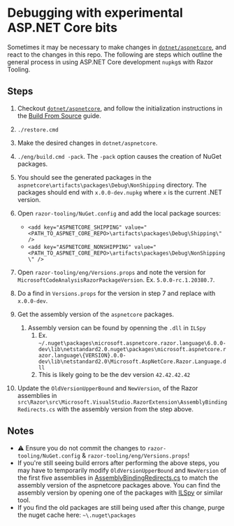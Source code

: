 ﻿# Debugging with experimental ASP.NET Core bits

Sometimes it may be necessary to make changes in [`dotnet/aspnetcore`](https://github.com/dotnet/aspnetcore), and react to the changes in this repo. The following are steps which outline the general process in using ASP.NET Core development `nupkg`s with Razor Tooling.

## Steps

1. Checkout [`dotnet/aspnetcore`](https://github.com/dotnet/aspnetcore), and follow the initialization instructions in the [Build From Source](https://github.com/dotnet/aspnetcore/blob/main/docs/BuildFromSource.md) guide.
1. `./restore.cmd`
1. Make the desired changes in `dotnet/aspnetcore`.
1. `./eng/build.cmd -pack`. The `-pack` option causes the creation of NuGet packages.
1. You should see the generated packages in the `aspnetcore\artifacts\packages\Debug\NonShipping` directory. The packages should end with `x.0.0-dev.nupkg` where `x` is the current .NET version.
1. Open `razor-tooling/NuGet.config` and add the local package sources:

   - `<add key="ASPNETCORE_SHIPPING" value="<PATH_TO_ASPNET_CORE_REPO>\artifacts\packages\Debug\Shipping\" />`
   - `<add key="ASPNETCORE_NONSHIPPING" value="<PATH_TO_ASPNET_CORE_REPO>\artifacts\packages\Debug\NonShipping\" />`

1. Open `razor-tooling/eng/Versions.props` and note the version for `MicrosoftCodeAnalysisRazorPackageVersion`. Ex. `5.0.0-rc.1.20380.7`.
1. Do a find in `Versions.props` for the version in step 7 and replace with `x.0.0-dev`.
1. Get the assembly version of the `aspnetcore` packages.
   1. Assembly version can be found by openning the `.dll` in `ILSpy`
       1. Ex. `~/.nuget\packages\microsoft.aspnetcore.razor.language\6.0.0-dev\lib\netstandard2.0.nuget\packages\microsoft.aspnetcore.razor.language\{VERSION}.0.0-dev\lib\netstandard2.0\Microsoft.AspNetCore.Razor.Language.dll`
       2. This is likely going to be the dev version `42.42.42.42`
1. Update the `OldVersionUpperBound` and `NewVersion`, of the Razor assemblies in `src\Razor\src\Microsoft.VisualStudio.RazorExtension\AssemblyBindingRedirects.cs` with the assembly version from the step above.

## Notes

- ⚠️ Ensure you do not commit the changes to `razor-tooling/NuGet.config` & `razor-tooling/eng/Versions.props`!
- If you're still seeing build errors after performing the above steps, you may have to temporarily modify `OldVersionUpperBound` and `NewVersion` of the first five assemblies in [AssemblyBindingRedirects.cs](https://github.com/dotnet/razor-tooling/blob/main/src/Razor/src/Microsoft.VisualStudio.RazorExtension/AssemblyBindingRedirects.cs) to match the assembly version of the aspnetcore packages above. You can find the assembly version by opening one of the packages with [ILSpy](https://github.com/icsharpcode/ILSpy/releases) or similar tool.
- If you find the old packages are still being used after this change, purge the nuget cache here: `~\.nuget\packages`
